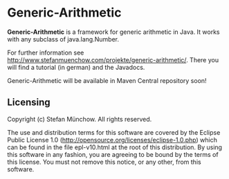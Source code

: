 # Generic-Arithmetic
**Generic-Arithmetic** is a framework for generic arithmetic in Java. It works with any subclass of java.lang.Number.

For further information see http://www.stefanmuenchow.com/projekte/generic-arithmetic/. There
you will find a tutorial (in german) and the Javadocs.

Generic-Arithmetic will be available in Maven Central repository soon!

## Licensing
Copyright (c) Stefan Münchow. All rights reserved.

The use and distribution terms for this software are covered by the Eclipse Public License 1.0 (http://opensource.org/licenses/eclipse-1.0.php) which can be found in the file epl-v10.html at the root of this distribution. By using this software in any fashion, you are agreeing to be bound by the terms of this license. You must not remove this notice, or any other, from this software.
